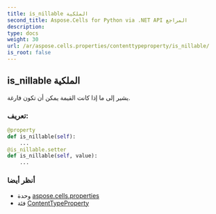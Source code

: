 ```yaml
---
title: is_nillable الملكية
second_title: Aspose.Cells for Python via .NET API المراجع
description:
type: docs
weight: 30
url: /ar/aspose.cells.properties/contenttypeproperty/is_nillable/
is_root: false
---
```

##  is_nillable الملكية

يشير إلى ما إذا كانت القيمة يمكن أن تكون فارغة.
###  تعريف:
```python
@property
def is_nillable(self):
    ...
@is_nillable.setter
def is_nillable(self, value):
    ...
```

###  أنظر أيضا
* وحدة [aspose.cells.properties](../../)
* فئة [ContentTypeProperty](/cells/python-net/ar/aspose.cells.properties/contenttypeproperty)
